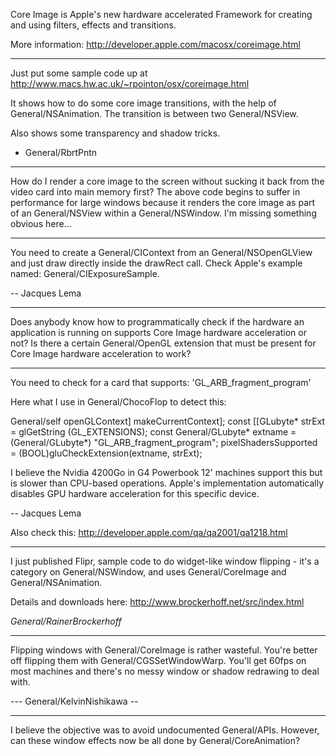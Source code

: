 Core Image is Apple's new hardware accelerated Framework for creating and using filters, effects and transitions.

More information:
http://developer.apple.com/macosx/coreimage.html

----

Just put some sample code up at http://www.macs.hw.ac.uk/~rpointon/osx/coreimage.html

It shows how to do some core image transitions, with the help of General/NSAnimation. The transition is between two General/NSView.

Also shows some transparency and shadow tricks.

- General/RbrtPntn

----

How do I render a core image to the screen without sucking it back from the video card into main memory first?  The above code begins
to suffer in performance for large windows because it renders the core image as part of an General/NSView within a General/NSWindow. I'm missing
something obvious here...

----

You need to create a General/CIContext from an General/NSOpenGLView and just draw directly inside the drawRect call. Check Apple's example named: General/CIExposureSample.

-- Jacques Lema

----

Does anybody know how to programmatically check if the hardware an application is running on supports Core Image hardware acceleration or not? Is there a certain General/OpenGL extension that must be present for Core Image hardware acceleration to work?

----

You need to check for a card that supports: 'GL_ARB_fragment_program'

Here what I use in General/ChocoFlop to detect this:

    
General/self openGLContext] makeCurrentContext];
const [[GLubyte* strExt = glGetString (GL_EXTENSIONS);
const General/GLubyte* extname = (General/GLubyte*) "GL_ARB_fragment_program";
pixelShadersSupported  = (BOOL)gluCheckExtension(extname, strExt);


I believe the Nvidia 4200Go in G4 Powerbook 12' machines support this but is slower than CPU-based operations. Apple's implementation automatically disables GPU hardware acceleration for this specific device.

-- Jacques Lema

Also check this: http://developer.apple.com/qa/qa2001/qa1218.html

----

I just published Flipr, sample code to do widget-like window flipping - it's a category on General/NSWindow, and uses General/CoreImage and General/NSAnimation.

Details and downloads here: http://www.brockerhoff.net/src/index.html

*General/RainerBrockerhoff*

----
Flipping windows with General/CoreImage is rather wasteful. You're better off flipping them with General/CGSSetWindowWarp. You'll get 60fps on most machines and there's no messy window or shadow redrawing to deal with.

--- General/KelvinNishikawa --

----
I believe the objective was to avoid undocumented General/APIs.  However, can these window effects now be all done by General/CoreAnimation?